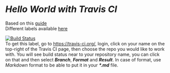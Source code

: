 # *Hello World with Travis CI*
Based on this [guide](https://github.com/softwaresaved/build_and_test_examples/blob/master/travis/HelloWorld.md)<br/>
Different labels available [here](https://shields.io/)

[![Build Status](https://travis-ci.org/heniczyna/travis_ci_python_hello_world.svg?branch=master)](https://travis-ci.org/heniczyna/travis_ci_python_hello_world)<br/>
To get this label, go to <https://travis-ci.org/>, login, click on your name on the top-right of the Travis CI page, then choose the repo you would like to work with. You will see build status near to your repository name, you can click on that and then select _**Branch**_, _**Format**_ and _**Result**_. In case of format, use *Markdown* format to be able to put it in your _**\*.md**_ file.


